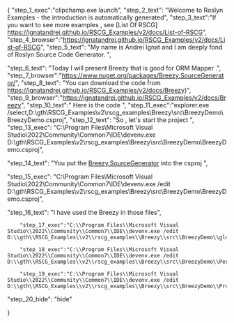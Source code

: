 {
    "step_1_exec":"clipchamp.exe launch",
    "step_2_text": "Welcome to Roslyn Examples - the introduction is automatically generated",
    "step_3_text":"If you want to see more examples , see  [List Of RSCG] https://ignatandrei.github.io/RSCG_Examples/v2/docs/List-of-RSCG",
    "step_4_browser":"https://ignatandrei.github.io/RSCG_Examples/v2/docs/List-of-RSCG",
    "step_5_text": "My name is Andrei Ignat and I am deeply fond of Roslyn Source Code Generator. ",

"step_6_text": "Today I will present Breezy  that is good for ORM Mapper .",
"step_7_browser":"https://www.nuget.org/packages/Breezy.SourceGenerator/",
"step_8_text": "You can download the code from https://ignatandrei.github.io/RSCG_Examples/v2/docs/Breezy)",
"step_9_browser":"https://ignatandrei.github.io/RSCG_Examples/v2/docs/Breezy",
"step_10_text":" Here is the code ",
"step_11_exec":"explorer.exe /select,D:\\gth\\RSCG_Examples\\v2\\rscg_examples\\Breezy\\src\\BreezyDemo\\BreezyDemo.csproj",
"step_12_text": "So , let's start the project ",
"step_13_exec": "C:\\Program Files\\Microsoft Visual Studio\\2022\\Community\\Common7\\IDE\\devenv.exe D:\\gth\\RSCG_Examples\\v2\\rscg_examples\\Breezy\\src\\BreezyDemo\\BreezyDemo.csproj",

"step_14_text": "You put the  [Breezy.SourceGenerator](https://www.nuget.org/packages/Breezy.SourceGenerator/) into the csproj ",

"step_15_exec": "C:\\Program Files\\Microsoft Visual Studio\\2022\\Community\\Common7\\IDE\\devenv.exe /edit D:\\gth\\RSCG_Examples\\v2\\rscg_examples\\Breezy\\src\\BreezyDemo\\BreezyDemo.csproj",

"step_16_text": "I have used the Breezy in those files",


        "step_17_exec":"C:\\Program Files\\Microsoft Visual Studio\\2022\\Community\\Common7\\IDE\\devenv.exe /edit D:\\gth\\RSCG_Examples\\v2\\rscg_examples\\Breezy\\src\\BreezyDemo\\globals.cs",
    
        "step_18_exec":"C:\\Program Files\\Microsoft Visual Studio\\2022\\Community\\Common7\\IDE\\devenv.exe /edit D:\\gth\\RSCG_Examples\\v2\\rscg_examples\\Breezy\\src\\BreezyDemo\\Person.cs",
    
        "step_19_exec":"C:\\Program Files\\Microsoft Visual Studio\\2022\\Community\\Common7\\IDE\\devenv.exe /edit D:\\gth\\RSCG_Examples\\v2\\rscg_examples\\Breezy\\src\\BreezyDemo\\Program.cs",
    
"step_20_hide": "hide"


}